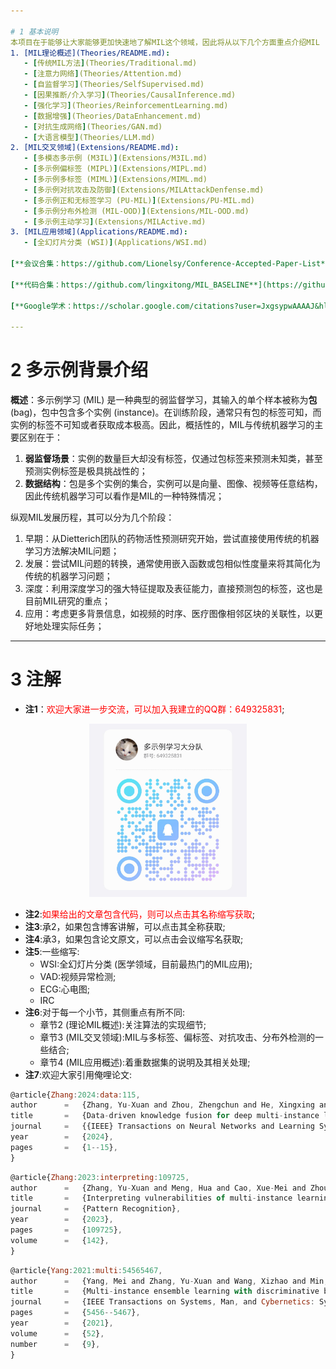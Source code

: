 ```yaml
---

# 1 基本说明
本项目在于能够让大家能够更加快速地了解MIL这个领域，因此将从以下几个方面重点介绍MIL (这里不详细介绍每一篇文章，只做概述)：
1. [MIL理论概述](Theories/README.md):
   - [传统MIL方法](Theories/Traditional.md) 
   - [注意力网络](Theories/Attention.md)
   - [自监督学习](Theories/SelfSupervised.md)
   - [因果推断/介入学习](Theories/CausalInference.md)
   - [强化学习](Theories/ReinforcementLearning.md)
   - [数据增强](Theories/DataEnhancement.md)
   - [对抗生成网络](Theories/GAN.md)
   - [大语言模型](Theories/LLM.md)
2. [MIL交叉领域](Extensions/README.md):
   - [多模态多示例 (M3IL)](Extensions/M3IL.md)
   - [多示例偏标签 (MIPL)](Extensions/MIPL.md)
   - [多示例多标签 (MIML)](Extensions/MIML.md)
   - [多示例对抗攻击及防御](Extensions/MILAttackDenfense.md)
   - [多示例正和无标签学习 (PU-MIL)](Extensions/PU-MIL.md)
   - [多示例分布外检测 (MIL-OOD)](Extensions/MIL-OOD.md)
   - [多示例主动学习](Extensions/MILActive.md)
3. [MIL应用领域](Applications/README.md):
   - [全幻灯片分类 (WSI)](Applications/WSI.md)

[**会议合集：https://github.com/Lionelsy/Conference-Accepted-Paper-List**](https://github.com/Lionelsy/Conference-Accepted-Paper-List)

[**代码合集：https://github.com/lingxitong/MIL_BASELINE**](https://github.com/lingxitong/MIL_BASELINE/tree/main)

[**Google学术：https://scholar.google.com/citations?user=JxgsypwAAAAJ&hl=zh-CN**](https://scholar.google.com/citations?user=JxgsypwAAAAJ&hl=zh-CN)

---
```

# 2 多示例背景介绍
**概述**：多示例学习 (MIL) 是一种典型的弱监督学习，其输入的单个样本被称为**包** (bag)，包中包含多个实例 (instance)。在训练阶段，通常只有包的标签可知，而实例的标签不可知或者获取成本极高。因此，概括性的，MIL与传统机器学习的主要区别在于：
1. **弱监督场景**：实例的数量巨大却没有标签，仅通过包标签来预测未知类，甚至预测实例标签是极具挑战性的；
2. **数据结构**：包是多个实例的集合，实例可以是向量、图像、视频等任意结构，因此传统机器学习可以看作是MIL的一种特殊情况；

纵观MIL发展历程，其可以分为几个阶段：
1. 早期：从Dietterich团队的药物活性预测研究开始，尝试直接使用传统的机器学习方法解决MIL问题；
2. 发展：尝试MIL问题的转换，通常使用嵌入函数或包相似性度量来将其简化为传统的机器学习问题；
3. 深度：利用深度学习的强大特征提取及表征能力，直接预测包的标签，这也是目前MIL研究的重点；
4. 应用：考虑更多背景信息，如视频的时序、医疗图像相邻区块的关联性，以更好地处理实际任务；

---
# 3 注解
- **注1**：<font color=red>欢迎大家进一步交流，可以加入我建立的QQ群：649325831</font>;
<div align=center>
  <img src="MIL-QQ.jpg" width="50%">
</div>

- **注2**:<font color=red>如果给出的文章包含代码，则可以点击其名称缩写获取</font>;
- **注3**:承2，如果包含博客讲解，可以点击其全称获取;
- **注4**:承3，如果包含论文原文，可以点击会议缩写名获取;
- **注5**:一些缩写:
  - WSI:全幻灯片分类 (医学领域，目前最热门的MIL应用);
  - VAD:视频异常检测;
  - ECG:心电图;
  - IRC
- **注6**:对于每一个小节，其侧重点有所不同:
    - 章节2 (理论MIL概述):关注算法的实现细节;
    - 章节3 (MIL交叉领域):MIL与多标签、偏标签、对抗攻击、分布外检测的一些结合;
    - 章节4 (MIL应用概述):着重数据集的说明及其相关处理;
- **注7**:欢迎大家引用俺哩论文:
```javascript
@article{Zhang:2024:data:115,
author		=	{Zhang, Yu-Xuan and Zhou, Zhengchun and He, Xingxing and Adhikary, Avik Ranjan and Dutta, Bapi},
title		=	{Data-driven knowledge fusion for deep multi-instance learning},
journal		=	{{IEEE} Transactions on Neural Networks and Learning Systems},
year		=	{2024},
pages		=	{1--15},
}
```
```javascript
@article{Zhang:2023:interpreting:109725,
author      =   {Zhang, Yu-Xuan and Meng, Hua and Cao, Xue-Mei and Zhou, Zhengchun and Yang, Mei and Adhikary, Avik Ranjan},
title       =   {Interpreting vulnerabilities of multi-instance learning to adversarial perturbations},
journal     =   {Pattern Recognition},
year        =   {2023},
pages       =   {109725},
volume      =   {142},
}
```
```javascript
@article{Yang:2021:multi:54565467,
author      =   {Yang, Mei and Zhang, Yu-Xuan and Wang, Xizhao and Min, Fan},
title       =   {Multi-instance ensemble learning with discriminative bags},
journal     =   {IEEE Transactions on Systems, Man, and Cybernetics: Systems},
pages       =   {5456--5467},
year        =   {2021},
volume      =   {52},
number      =   {9},
}
```